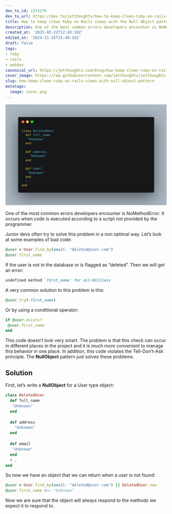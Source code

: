 ```yaml
---
dev_to_id: 1375276
dev_to_url: https://dev.to/jetthoughts/how-to-keep-clean-ruby-on-rails-views-with-the-null-object-pattern-9be
title: How to keep clean Ruby on Rails views with the Null Object pattern
description: One of the most common errors developers encounter is NoMethodError. It occurs when code is...
created_at: '2023-02-22T12:43:10Z'
edited_at: '2024-11-25T15:40:10Z'
draft: false
tags:
- ruby
- rails
- webdev
canonical_url: https://jetthoughts.com/blog/how-keep-clean-ruby-on-rails-views-with-null-object-pattern/
cover_image: https://raw.githubusercontent.com/jetthoughts/jetthoughts.github.io/master/content/blog/how-keep-clean-ruby-on-rails-views-with-null-object-pattern/cover.png
slug: how-keep-clean-ruby-on-rails-views-with-null-object-pattern
metatags:
  image: cover.png
---
```


![Image description](file_0.png)

One of the most common errors developers encounter is NoMethodError. It occurs when code is executed according to a script not provided by the programmer.

Junior devs often try to solve this problem in a non optimal way. Let’s look at some examples of bad code:
```ruby
@user = User.find_by(email: "deleted@user.com")
@user.first_name
```
If the user is not in the database or is flagged as “deleted”.
Then we will get an error:
```ruby
undefined method `first_name' for nil:NilClass
```
A very common solution to this problem is this:
```ruby
@user.try(:first_name)
```
Or by using a conditional operator:
```ruby
if @user.exists?
 @user.first_name
end
```
This code doesn’t look very smart. The problem is that this check can occur in different places in the project and it is much more convenient to manage this behavior in one place. In addition, this code violates the Tell-Don’t-Ask principle. The **NullObject** pattern just solves these problems.

## Solution
First, let’s write a **NullObject** for a User type object:

```ruby
class DeletedUser
  def full_name
   "Unknown"
  end

  def address
    "Unknown"
  end
  
  def email
   "Unknown"
  end
  # …
end
```
So now we have an object that we can return when a user is not found:
```ruby
@user = User.find_by(email: "deleted@user.com") || DeletedUser.new
@user.first_name #=> "Unknown"
```
Now we are sure that the object will always respond to the methods we expect it to respond to.